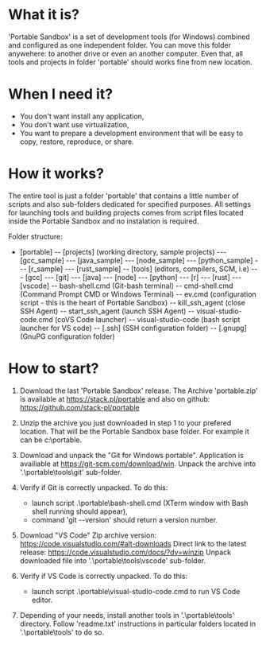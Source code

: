 # What it is?
'Portable Sandbox' is a set of development tools (for Windows) combined 
and configured as one independent folder. You can move this folder anywehere:
to another drive or even an another computer. Even that, all tools and projects in folder 'portable'
should works fine from new location.

# When I need it?
- You don't want install any application,
- You don't want use virtualization,
- You want to prepare a development environment that will be easy to copy,
  restore, reproduce, or share.

# How it works?
The entire tool is just a folder 'portable' that contains a little number of
scripts and also sub-folders dedicated for specified purposes. All settings 
for launching tools and building projects comes from script files located 
inside the Portable Sandbox and no instalation is required.

Folder structure:
   - [portable]
      -- [projects]  (working directory, sample projects)
         --- [gcc_sample] 
         --- [java_sample] 
         --- [node_sample]
         --- [python_sample]
         --- [r_sample]
         --- [rust_sample]
      -- [tools]  (editors, compilers, SCM, i.e)
         --- [gcc]
         --- [git]
         --- [java]
         --- [node]
         --- [python]
         --- [r]
         --- [rust]
         --- [vscode]
      -- bash-shell.cmd  (Git-bash terminal)
      -- cmd-shell.cmd  (Command Prompt CMD or Windows Terminal)
      -- ev.cmd (configuration script - this is the heart of Portable Sandbox)
      -- kill_ssh_agent  (close SSH Agent)
      -- start_ssh_agent  (launch SSH Agent)
      -- visual-studio-code.cmd (coVS Code launcher)
      -- visual-studio-code (bash script launcher for VS code)
      -- [.ssh]  (SSH configuration folder)
      -- [.gnupg]  (GnuPG configuration folder)

# How to start?
1. Download the last 'Portable Sandbox' release. The Archive 'portable.zip' 
   is available at https://stack.pl/portable 
   and also on github: https://github.com/stack-pl/portable

2. Unzip the archive you just downloaded in step 1 to your prefered location.
   That will be the Portable Sandbox base folder. For example it can be c:\portable.

3. Download and unpack the "Git for Windows portable".
   Application is availiable at https://git-scm.com/download/win.
   Unpack the archive into '.\portable\tools\git' sub-folder. 

4. Verify if Git is correctly unpacked.
   To do this:
   - launch script .\portable\bash-shell.cmd (XTerm window with Bash shell running should appear),
   - command 'git --version' should return a version number.

5. Download "VS Code" Zip archive version:
   https://code.visualstudio.com/#alt-downloads
   Direct link to the latest release: 
   https://code.visualstudio.com/docs/?dv=winzip
   Unpack downloaded file into '.\portable\tools\vscode' sub-folder.

6. Verify if VS Code is correctly unpacked.
   To do this:
   - launch script .\portable\visual-studio-code.cmd to run VS Code editor.

7. Depending of your needs, install another tools in '.\portable\tools' directory.
   Follow 'readme.txt' instructions in particular folders located in '.\portable\tools' to do so.
